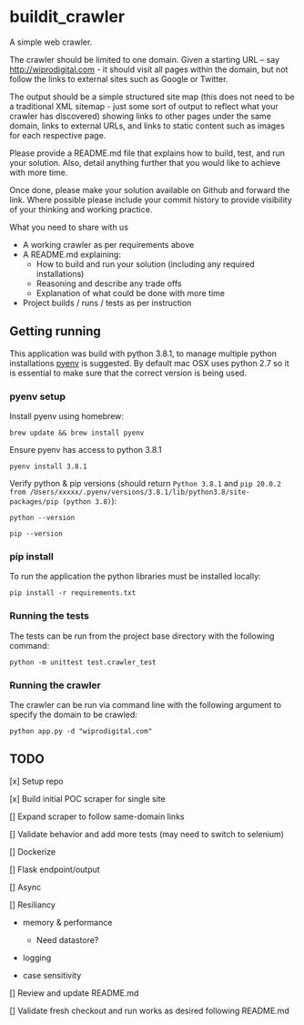 # buildit_crawler
A simple web crawler.

The crawler should be limited to one domain. Given a starting URL – say http://wiprodigital.com - it should visit all pages within the domain, but not follow the links to external sites such as Google or Twitter.

The output should be a simple structured site map (this does not need to be a traditional XML sitemap - just some sort of output to reflect what your crawler has discovered) showing links to other pages under the same domain, links to external URLs, and links to static content such as images for each respective page.

Please provide a README.md file that explains how to build, test, and run your solution. Also, detail anything further that you would like to achieve with more time.

Once done, please make your solution available on Github and forward the link. Where possible please include your commit history to provide visibility of your thinking and working practice.

What you need to share with us
* A working crawler as per requirements above
* A README.md explaining:
  * How to build and run your solution (including any required installations)
  * Reasoning and describe any trade offs
  * Explanation of what could be done with more time
* Project builds / runs / tests as per instruction


## Getting running
This application was build with python 3.8.1, to manage multiple python installations [pyenv](https://github.com/pyenv/pyenv) is suggested.  By default mac OSX uses python 2.7 so it is essential to make sure that the correct version is being used.

### pyenv setup
Install pyenv using homebrew:

    brew update && brew install pyenv

Ensure pyenv has access to python 3.8.1
    
    pyenv install 3.8.1

Verify python & pip versions (should return `Python 3.8.1`
 and `pip 20.0.2 from /Users/xxxxx/.pyenv/versions/3.8.1/lib/python3.8/site-packages/pip (python 3.8)`):

    python --version

    pip --version
    
### pip install
To run the application the python libraries must be installed locally:

    pip install -r requirements.txt


### Running the tests
The tests can be run from the project base directory with the following command:

    python -m unittest test.crawler_test

### Running the crawler
The crawler can be run via command line with the following argument to specify the domain to be crawled:

    python app.py -d "wiprodigital.com"





## TODO
[x] Setup repo

[x] Build initial POC scraper for single site

[] Expand scraper to follow same-domain links

[] Validate behavior and add more tests (may need to switch to selenium)

[] Dockerize

[] Flask endpoint/output

[] Async

[] Resiliancy

* memory & performance

  * Need datastore?

* logging

* case sensitivity

[] Review and update README.md

[] Validate fresh checkout and run works as desired following README.md

